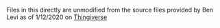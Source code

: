 Files in this directly are unmodified from the source files provided by Ben Levi as of 1/12/2020 on [Thingiverse](https://www.thingiverse.com/thing:3382718)
